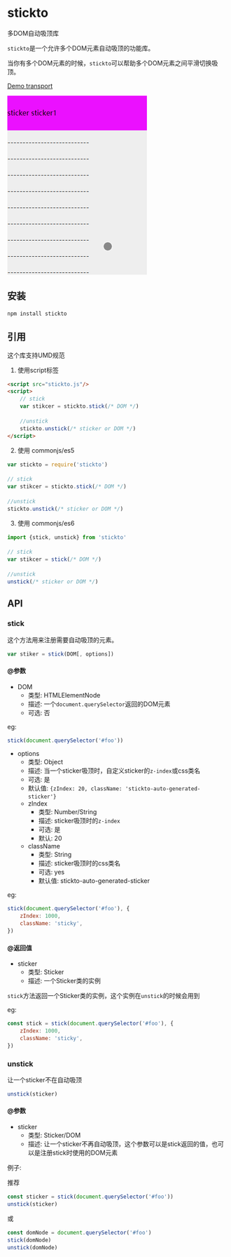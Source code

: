 # stickto

多DOM自动吸顶库

`stickto`是一个允许多个DOM元素自动吸顶的功能库。

当你有多个DOM元素的时候，`stickto`可以帮助多个DOM元素之间平滑切换吸顶。

[Demo transport](http://docs.gomeminus.com/stickto/)

![demo.gif](demo.gif)


## 安装

```
npm install stickto
```

## 引用

这个库支持UMD规范

1. 使用script标签
```html
<script src="stickto.js"/>
<script>
    // stick
    var stikcer = stickto.stick(/* DOM */)

    //unstick
    stickto.unstick(/* sticker or DOM */)
</script>
```

2. 使用 commonjs/es5

```javascript
var stickto = require('stickto')

// stick
var stikcer = stickto.stick(/* DOM */)

//unstick
stickto.unstick(/* sticker or DOM */)
```

3. 使用 commonjs/es6

```javascript
import {stick, unstick} from 'stickto'

// stick
var stikcer = stick(/* DOM */)

//unstick
unstick(/* sticker or DOM */)
```

## API

### stick

这个方法用来注册需要自动吸顶的元素。

```js
var stiker = stick(DOM[, options])
```

#### @参数

* DOM 
    * 类型: HTMLElementNode
    * 描述: 一个`document.querySelector`返回的DOM元素
    * 可选: 否

eg:

```js
stick(document.querySelector('#foo'))
```

* options
    * 类型: Object
    * 描述: 当一个sticker吸顶时，自定义sticker的`z-index`或css类名
    * 可选: 是
    * 默认值: `{zIndex: 20, className: 'stickto-auto-generated-sticker'}`
    * zIndex
        * 类型: Number/String
        * 描述: sticker吸顶时的`z-index`
        * 可选: 是
        * 默认: 20
    * className
        * 类型: String
        * 描述: sticker吸顶时的css类名
        * 可选: yes
        * 默认值: stickto-auto-generated-sticker

eg:

```js
stick(document.querySelector('#foo'), {
    zIndex: 1000,
    className: 'sticky',
})
```

#### @返回值

* sticker
    * 类型: Sticker
    * 描述: 一个Sticker类的实例

`stick`方法返回一个Sticker类的实例，这个实例在`unstick`的时候会用到

eg:

```js
const stick = stick(document.querySelector('#foo'), {
    zIndex: 1000,
    className: 'sticky',
})
```

### unstick

让一个sticker不在自动吸顶

```js
unstick(sticker)
```

#### @参数

* sticker
    * 类型: Sticker/DOM
    * 描述: 让一个sticker不再自动吸顶，这个参数可以是stick返回的值，也可以是注册stick时使用的DOM元素

例子:

推荐

```js
const sticker = stick(document.querySelector('#foo'))
unstick(sticker)
```
或

```js
const domNode = document.querySelector('#foo')
stick(domNode)
unstick(domNode)
```